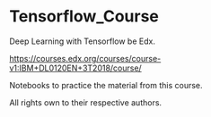 # Tensorflow_Course

Deep Learning with Tensorflow be Edx.

https://courses.edx.org/courses/course-v1:IBM+DL0120EN+3T2018/course/

Notebooks to practice the material from this course.

All rights own to their respective authors.
